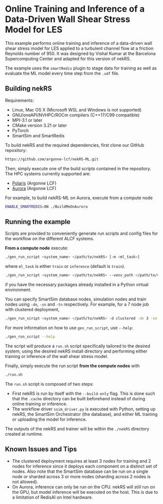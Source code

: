 # Online Training and Inference of a Data-Driven Wall Shear Stress Model for LES

This example performs online training and inference of a data-driven wall shear stress model for LES applied to a turbulent channel flow at a friction Reynolds number of 950.
It was designed by Vishal Kumar at the Barcelona Supercomputing Center and adapted for this version of nekRS.


The example uses the `smartRedis` plugin to stage data for training as well as evaluate the ML model every time step from the `.udf` file.


## Building nekRS

Requirements:
* Linux, Mac OS X (Microsoft WSL and Windows is not supported)
* GNU/oneAPI/NVHPC/ROCm compilers (C++17/C99 compatible)
* MPI-3.1 or later
* CMake version 3.21 or later
* PyTorch
* SmartSim and SmartRedis

To build nekRS and the required dependencies, first clone our GitHub repository:

```sh
https://github.com/argonne-lcf/nekRS-ML.git
```

Then, simply execute one of the build scripts contained in the repository.
The HPC systems currently supported are:
* [Polaris](https://docs.alcf.anl.gov/polaris/) (Argonne LCF)
* [Aurora](https://docs.alcf.anl.gov/aurora/) (Argonne LCF)

For example, to build nekRS-ML on Aurora, execute from a compute node

```sh
ENABLE_SMARTREDIS=ON ./BuildMeOnAurora
```

## Running the example

Scripts are provided to conveniently generate run scripts and config files for the workflow on the different ALCF systems.

**From a compute node** execute:
```sh
./gen_run_script <system_name> </path/to/nekRS> [-m <ml_task>]
```
where `ml_task` is either `train` or `inference` (default is `train`).

```sh
./gen_run_script <system_name> </path/to/nekRS> --venv_path </path/to/venv>
```
if you have the necessary packages already installed in a Python virtual environment.

You can specify SmartSim database nodes, simulation nodes and train nodes using `-dn`,
`-sn` and `-tn` respectively. For example, for a 7 node job with clustered deployment,
```sh
./gen_run_script <system_name> </path/to/nekRS> -d clustered -dn 3 -sn 1 -tn 3
```

For more information on how to use `gen_run_script`, use `--help`:
```sh
./gen_run_script --help
```

The script will produce a `run.sh` script specifically tailored to the desired system, using the desired nekRS install directory and performing either training or inference of the wall shear stress model.

Finally, simply execute the run script **from the compute nodes** with

```bash
./run.sh
```

The `run.sh` script is composed of two steps:

- First nekRS is run by itself with the `--build-only` flag. This is done such that the `.cache` directory can be built beforehand instead of during online training or inference.
- The workflow driver `ssim_driver.py` is executed with Python, setting up nekRS, the SmartSim Orchestrator (the database), and either ML training or uploading the model for inference.


The outputs of the nekRS and trainer will be within the `./nekRS` directory created at runtime.

## Known Issues and Tips
- The clustered deployment requires at least 3 nodes for training and 2 nodes for inference since it deploys each component on a distinct set of nodes. Also note that the SmartSim database can be run on a single node or sharded across 3 or more nodes (sharding across 2 nodes is not allowed).
- On Aurora, inference can only be run on the CPU. nekRS will still run on the GPU, but model inference will be executed on the host. This is due to a limitation of RedisAI on Intel hardware.
